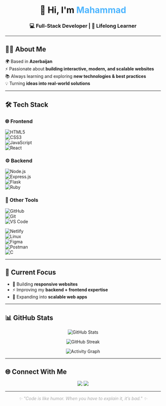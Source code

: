 <h1 align="center">👋 Hi, I'm <span style="color:#4db5ff;">Mahammad</span></h1>
<h3 align="center">💻 Full-Stack Developer | 🚀 Lifelong Learner</h3>

---

## 🧑‍💻 About Me  
🌍 Based in **Azerbaijan**  
⚡ Passionate about **building interactive, modern, and scalable websites**  
📚 Always learning and exploring **new technologies & best practices**  
💡 Turning **ideas into real-world solutions**

---

## 🛠 Tech Stack  

### 🌐 Frontend  
![HTML5](https://img.shields.io/badge/HTML5-%23E34F26.svg?style=for-the-badge&logo=html5&logoColor=white)  
![CSS3](https://img.shields.io/badge/CSS3-%231572B6.svg?style=for-the-badge&logo=css3&logoColor=white)  
![JavaScript](https://img.shields.io/badge/JavaScript-%23F7DF1E.svg?style=for-the-badge&logo=javascript&logoColor=black)  
![React](https://img.shields.io/badge/React-%2320232a.svg?style=for-the-badge&logo=react&logoColor=%2361DAFB)

### ⚙️ Backend  
![Node.js](https://img.shields.io/badge/Node.js-%23339933.svg?style=for-the-badge&logo=node.js&logoColor=white)  
![Express.js](https://img.shields.io/badge/Express.js-%23404d59.svg?style=for-the-badge&logo=express&logoColor=%2361DAFB)  
![Flask](https://img.shields.io/badge/Flask-%23000.svg?style=for-the-badge&logo=flask&logoColor=white)  
![Ruby](https://img.shields.io/badge/Ruby-%23CC342D.svg?style=for-the-badge&logo=ruby&logoColor=white)  

### 🔧 Other Tools  
![GitHub](https://img.shields.io/badge/GitHub-%23121011.svg?style=for-the-badge&logo=github&logoColor=white)  
![Git](https://img.shields.io/badge/Git-%23F05032.svg?style=for-the-badge&logo=git&logoColor=white)  
![VS Code](https://img.shields.io/badge/VS%20Code-%23007ACC.svg?style=for-the-badge&logo=visual-studio-code&logoColor=white) 

![Netlify](https://img.shields.io/badge/Netlify-00C7B7.svg?style=for-the-badge&logo=netlify&logoColor=white)  
![Linux](https://img.shields.io/badge/Linux-%23FCC624.svg?style=for-the-badge&logo=linux&logoColor=black)  
![Figma](https://img.shields.io/badge/Figma-%23F24E1E.svg?style=for-the-badge&logo=figma&logoColor=white)  
![Postman](https://img.shields.io/badge/Postman-%23FF6C37.svg?style=for-the-badge&logo=postman&logoColor=white)  
![C](https://img.shields.io/badge/C-%2300599C.svg?style=for-the-badge&logo=c&logoColor=white)  


---

## 🎯 Current Focus  
- 🚀 Building **responsive websites**  
- ⚡ Improving my **backend + frontend expertise**  
- 🌱 Expanding into **scalable web apps**

---

## 📊 GitHub Stats  

<p align="center">
  <img src="https://github-readme-stats.vercel.app/api?username=TaghiyevMahammad&show_icons=true&theme=tokyonight&hide_border=true&bg_color=0d1117&title_color=4db5ff&text_color=c9d1d9&icon_color=4db5ff" alt="GitHub Stats" />
</p>

<p align="center">
  <img src="https://github-readme-streak-stats.herokuapp.com/?user=TaghiyevMahammad&theme=tokyonight&hide_border=true" alt="GitHub Streak" />
</p>

<p align="center">
  <img src="https://github-readme-activity-graph.vercel.app/graph?username=TaghiyevMahammad&theme=react-dark&bg_color=0d1117&color=4db5ff&line=4db5ff&point=ffffff&hide_border=true" alt="Activity Graph"/>
</p>

---

## 🌐 Connect With Me  

<p align="center">
<a href="https://www.instagram.com/taghiyevmahammad" target="_blank"><img src="https://img.shields.io/badge/Instagram-%23E4405F.svg?style=for-the-badge&logo=instagram&logoColor=white"/></a>
<a href="https://www.linkedin.com/in/mahammadtaghiyev" target="_blank"><img src="https://img.shields.io/badge/LinkedIn-%230A66C2.svg?style=for-the-badge&logo=linkedin&logoColor=white"/></a>
</p>

---

<p align="center" style="font-style:italic; color:#aaa;">
  ✨ "Code is like humor. When you have to explain it, it’s bad." ✨
</p>
